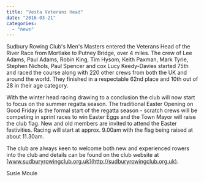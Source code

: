 ```yaml
---
title: "Vesta Veterans Head"
date: "2016-03-21"
categories: 
  - "news"
---
```


Sudbury Rowing Club's Men's Masters entered the Veterans Head of the River Race from Mortlake to Putney Bridge, over 4 miles. The crew of Lee Adams, Paul Adams, Robin King, Tim Hysom, Keith Paxman, Mark Tyrie, Stephen Nichols, Paul Spencer and cox Lucy Keedy-Davies started 75th and raced the course along with 220 other crews from both the UK and around the world. They finished in a respectable 62nd place and 10th out of 28 in their age category.

With the winter head racing drawing to a conclusion the club will now start to focus on the summer regatta season. The traditional Easter Opening on Good Friday is the formal start of the regatta season - scratch crews will be competing in sprint races to win Easter Eggs and the Town Mayor will raise the club flag. New and old members are invited to attend the Easter festivities. Racing will start at approx. 9.00am with the flag being raised at about 11.30am.

The club are always keen to welcome both new and experienced rowers into the club and details can be found on the club website at [www.sudburyrowingclub.org.uk](http://sudburyrowingclub.org.uk).

Susie Moule
